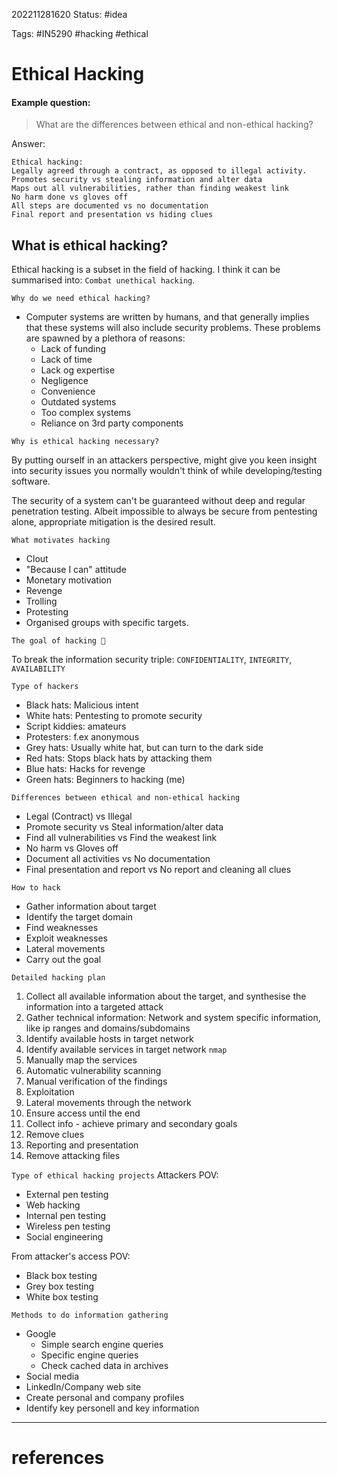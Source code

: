 202211281620
Status: #idea

Tags: #IN5290 #hacking #ethical

# Ethical Hacking

#### Example question: 
> What are the differences between ethical and non-ethical hacking?

Answer:
```
Ethical hacking: 
Legally agreed through a contract, as opposed to illegal activity.
Promotes security vs stealing information and alter data
Maps out all vulnerabilities, rather than finding weakest link
No harm done vs gloves off
All steps are documented vs no documentation
Final report and presentation vs hiding clues
```

## What is ethical hacking?

Ethical hacking is a subset in the field of hacking. I think it can be summarised into: `Combat unethical hacking`.

`Why do we need ethical hacking?`

- Computer systems are written by humans, and that generally implies that these systems will also include security problems. These problems are spawned by a plethora of reasons:
	- Lack of funding
	- Lack of time
	- Lack og expertise
	- Negligence
	- Convenience
	- Outdated systems
	- Too complex systems
	- Reliance on 3rd party components

`Why is ethical hacking necessary?`

By putting ourself in an attackers perspective, might give you keen insight into security issues you normally wouldn't think of
while developing/testing software. 

The security of a system can't be guaranteed without deep and regular penetration testing. Albeit impossible to always be secure from pentesting alone, appropriate mitigation is the desired result.

`What motivates hacking`

- Clout
- "Because I can" attitude
- Monetary motivation
- Revenge
- Trolling
- Protesting
- Organised groups with specific targets.

`The goal of hacking 🎯`

To break the information security triple:
`CONFIDENTIALITY`, `INTEGRITY`, `AVAILABILITY`


`Type of hackers`

- Black hats: Malicious intent
- White hats: Pentesting to promote security
- Script kiddies: amateurs
- Protesters: f.ex anonymous
- Grey hats: Usually white hat, but can turn to the dark side
- Red hats: Stops black hats by attacking them
- Blue hats: Hacks for revenge
- Green hats: Beginners to hacking (me)

`Differences between ethical and non-ethical hacking`

- Legal (Contract) vs Illegal
- Promote security vs Steal information/alter data
- Find all vulnerabilities vs Find the weakest link
- No harm vs Gloves off
- Document all activities vs No documentation
- Final presentation and report vs No report and cleaning all clues

`How to hack`
- Gather information about target
- Identify the target domain
- Find weaknesses
- Exploit weaknesses
- Lateral movements
- Carry out the goal

`Detailed hacking plan`
1. Collect all available information about the target, and synthesise the information into a targeted attack
2. Gather technical information: Network and system specific information, like ip ranges and domains/subdomains
3. Identify available hosts in target network
4. Identify available services in target network `nmap`
5. Manually map the services
6. Automatic vulnerability scanning
7. Manual verification of the findings
8. Exploitation
9. Lateral movements through the network
10. Ensure access until the end
11. Collect info - achieve primary and secondary goals
12. Remove clues
13. Reporting and presentation
14. Remove attacking files

`Type of ethical hacking projects`
Attackers POV:
- External pen testing
- Web hacking
- Internal pen testing
- Wireless pen testing
- Social engineering

From attacker's access POV:
- Black box testing
- Grey box testing
- White box testing

`Methods to do information gathering`
- Google
	- Simple search engine queries
	- Specific engine queries
	- Check cached data in archives
- Social media
- LinkedIn/Company web site
- Create personal and company profiles
- Identify key personell and key information


---
# references